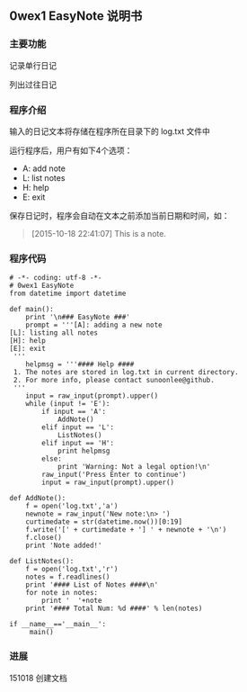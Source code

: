 ## 0wex1 EasyNote 说明书

### 主要功能

记录单行日记

列出过往日记

### 程序介绍

输入的日记文本将存储在程序所在目录下的 log.txt 文件中

运行程序后，用户有如下4个选项：

* A: add note
* L: list notes
* H: help
* E: exit

保存日记时，程序会自动在文本之前添加当前日期和时间，如：
> [2015-10-18 22:41:07] This is a note.

### 程序代码

```
# -*- coding: utf-8 -*-
# 0wex1 EasyNote
from datetime import datetime

def main():
	print '\n### EasyNote ###'
	prompt = '''[A]: adding a new note
[L]: listing all notes
[H]: help
[E]: exit
 '''
 	helpmsg = '''#### Help ####
 1. The notes are stored in log.txt in current directory.
 2. For more info, please contact sunoonlee@github.
 '''
	input = raw_input(prompt).upper()
	while (input != 'E'):
		if input == 'A':
			AddNote()
		elif input == 'L':
			ListNotes()
		elif input == 'H':
			print helpmsg
		else:
			print 'Warning: Not a legal option!\n'
		raw_input('Press Enter to continue')
		input = raw_input(prompt).upper()

def AddNote():
	f = open('log.txt','a')
	newnote = raw_input('New note:\n> ')
	curtimedate = str(datetime.now())[0:19]
	f.write('[' + curtimedate + '] ' + newnote + '\n')
	f.close()
	print 'Note added!'

def ListNotes():
	f = open('log.txt','r')
	notes = f.readlines()
	print '#### List of Notes ####\n'
	for note in notes:
		print '  '+note
	print '#### Total Num: %d ####' % len(notes)

if __name__=='__main__':
 	 main()      
```

### 进展

151018 创建文档
